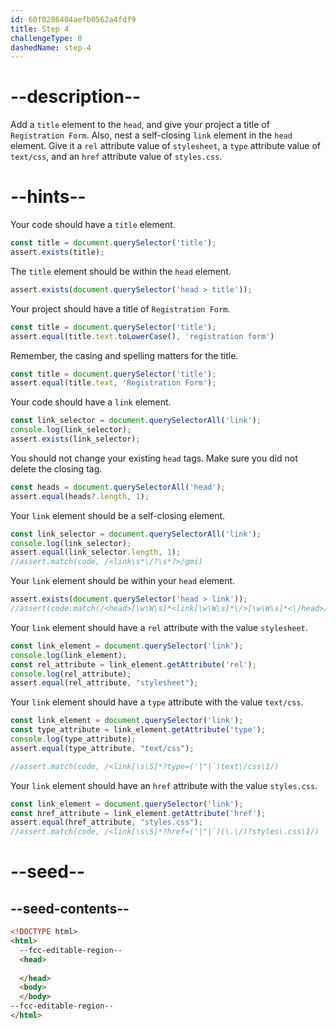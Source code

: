 ```yaml
---
id: 60f0286404aefb0562a4fdf9
title: Step 4
challengeType: 0
dashedName: step-4
---
```


# --description--

Add a `title` element to the `head`, and give your project a title of `Registration Form`. Also, nest a self-closing `link` element in the `head` element. Give it a `rel` attribute value of `stylesheet`, a `type` attribute value of `text/css`, and an `href` attribute value of `styles.css`.

# --hints--

Your code should have a `title` element.

```js
const title = document.querySelector('title');
assert.exists(title);
```

The `title` element should be within the `head` element.

```js
assert.exists(document.querySelector('head > title'));
```

Your project should have a title of `Registration Form`.

```js
const title = document.querySelector('title');
assert.equal(title.text.toLowerCase(), 'registration form')
```

Remember, the casing and spelling matters for the title.

```js
const title = document.querySelector('title');
assert.equal(title.text, 'Registration Form');
```

Your code should have a `link` element.

```js
const link_selector = document.querySelectorAll('link');
console.log(link_selector);
assert.exists(link_selector);
```

You should not change your existing `head` tags. Make sure you did not delete the closing tag.

```js
const heads = document.querySelectorAll('head');
assert.equal(heads?.length, 1);
```

Your `link` element should be a self-closing element.

```js
const link_selector = document.querySelectorAll('link');
console.log(link_selector);
assert.equal(link_selector.length, 1);
//assert.match(code, /<link\s*\/?\s*?>/gmi)
```

Your `link` element should be within your `head` element.

```js
assert.exists(document.querySelector('head > link'));
//assert(code.match(/<head>[\w\W\s]*<link[\w\W\s]*\/>[\w\W\s]*<\/head>/i))
```

Your `link` element should have a `rel` attribute with the value `stylesheet`.

```js
const link_element = document.querySelector('link');
console.log(link_element);
const rel_attribute = link_element.getAttribute('rel');
console.log(rel_attribute);
assert.equal(rel_attribute, "stylesheet");
```

Your `link` element should have a `type` attribute with the value `text/css`.

```js
const link_element = document.querySelector('link');
const type_attribute = link_element.getAttribute('type');
console.log(type_attribute);
assert.equal(type_attribute, "text/css");

//assert.match(code, /<link[\s\S]*?type=('|"|`)text\/css\1/)
```

Your `link` element should have an `href` attribute with the value `styles.css`.

```js
const link_element = document.querySelector('link');
const href_attribute = link_element.getAttribute('href');
assert.equal(href_attribute, "styles.css");
//assert.match(code, /<link[\s\S]*?href=('|"|`)(\.\/)?styles\.css\1/)

```

# --seed--

## --seed-contents--

```html
<!DOCTYPE html>
<html>
  --fcc-editable-region--
  <head>
    
  </head>
  <body>
  </body>
--fcc-editable-region--
</html>
```
